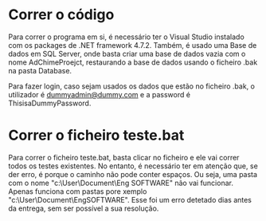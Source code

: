 # Correr o código 
Para correr o programa em si, é necessário ter o Visual Studio instalado com os packages de .NET framework 4.7.2. Também, é usado uma Base de dados em SQL Server, onde basta criar uma base de dados vazia com o nome AdChimeProejct, restaurando a base de dados usando o ficheiro .bak na pasta Database.

Para fazer login, caso sejam usados os dados que estão no ficheiro .bak, o utilizador é dummyadmin@dummy.com e a password é ThisisaDummyPassword.

# Correr o ficheiro teste.bat
Para correr o ficheiro teste.bat, basta clicar no ficheiro e ele vai correr todos os testes existentes. 
No entanto, é necessário ter em atenção que, se der erro, é porque o caminho não pode conter espaços. Ou seja, uma pasta com o nome "c:\User\Document\Eng SOFTWARE" não vai funcionar. Apenas funciona com pastas pore xemplo "c:\User\Document\EngSOFTWARE". Esse foi um erro detetado dias antes da entrega, sem ser possível a sua resolução.


